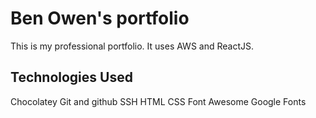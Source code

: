 # Ben Owen's portfolio

This is my professional portfolio. It uses AWS and ReactJS.

## Technologies Used

Chocolatey
Git and github
SSH
HTML
CSS
Font Awesome
Google Fonts
